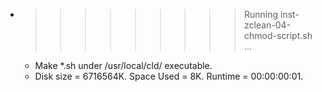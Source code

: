 * >>>>>>>>> Running inst-zclean-04-chmod-script.sh ...
  * Make *.sh under /usr/local/cld/ executable.
  * Disk size = 6716564K. Space Used = 8K. Runtime = 00:00:00:01.
